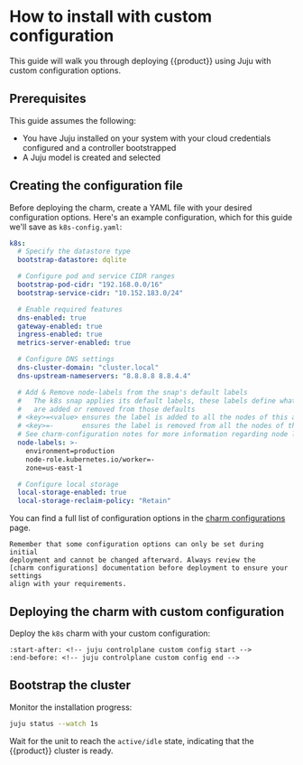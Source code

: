 # How to install with custom configuration

This guide will walk you through deploying {{product}} using Juju with custom
configuration options.

## Prerequisites

This guide assumes the following:

-  You have Juju installed on your system with your cloud credentials
configured and a controller bootstrapped
- A Juju model is created and selected

## Creating the configuration file

Before deploying the charm, create a YAML file with your desired configuration
options. Here's an example configuration, which for this guide we'll save as
`k8s-config.yaml`:

```yaml
k8s:
  # Specify the datastore type
  bootstrap-datastore: dqlite

  # Configure pod and service CIDR ranges
  bootstrap-pod-cidr: "192.168.0.0/16"
  bootstrap-service-cidr: "10.152.183.0/24"

  # Enable required features
  dns-enabled: true
  gateway-enabled: true
  ingress-enabled: true
  metrics-server-enabled: true

  # Configure DNS settings
  dns-cluster-domain: "cluster.local"
  dns-upstream-nameservers: "8.8.8.8 8.8.4.4"

  # Add & Remove node-labels from the snap's default labels
  #   The k8s snap applies its default labels, these labels define what
  #   are added or removed from those defaults
  # <key>=<value> ensures the label is added to all the nodes of this application
  # <key>=-       ensures the label is removed from all the nodes of this application
  # See charm-configuration notes for more information regarding node labelling
  node-labels: >-
    environment=production
    node-role.kubernetes.io/worker=-
    zone=us-east-1

  # Configure local storage
  local-storage-enabled: true
  local-storage-reclaim-policy: "Retain"
```

You can find a full list of configuration options in the
[charm configurations] page.

```{note}
Remember that some configuration options can only be set during initial
deployment and cannot be changed afterward. Always review the
[charm configurations] documentation before deployment to ensure your settings
align with your requirements.
```

## Deploying the charm with custom configuration

Deploy the `k8s` charm with your custom configuration:

```{literalinclude} /src/_parts/install.md
:start-after: <!-- juju controlplane custom config start -->
:end-before: <!-- juju controlplane custom config end -->
```

## Bootstrap the cluster

Monitor the installation progress:

```bash
juju status --watch 1s
```

Wait for the unit to reach the `active/idle` state, indicating that the
{{product}} cluster is ready.

<!-- LINKS -->
[charm configurations]: https://charmhub.io/k8s/configurations
